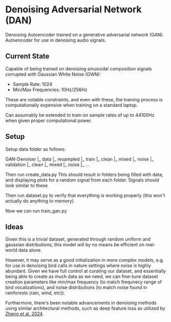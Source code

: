 # Denoising Adversarial Network (DAN)

Denoising Autoencoder trained on a generative adversarial network (GAN). Autoencoder for use in denoising
audio signals.


## Current State

Capable of being trained on denoising sinusoidal composition signals corrupted with Gaussian White Noise (GWN):
- Sample Rate: 1024
- Min/Max Frequencies: 10Hz/256Hz

These are notable constraints, and even with these, the training process is computationally expensive when 
training on a standard laptop. 

Can assumably be extended to train on sample rates of up to 44100Hz when given proper computational power.


## Setup

Setup data folder as follows:

GAN-Denoiser
|_ data
   |_ resampled 
   |_ train
      |_ clean
      |_ mixed
      |_ noise
   |_ validation
      |_ clean
      |_ mixed
      |_ noise
|_ ...

Then run create_data.py
This should result in folders being filled with data, and displaying plots for a random signal from each folder.
Signals should look similar to these
<!-- TODO: Insert example signal plots -->

Then run dataset.py to verify that everything is working properly (this won't actually do anything to memory)

Now we can run train_gan.py
<!-- TODO: finish training and performance anlysis implementations -->

## Ideas

Given this is a trivial dataset, generated through random uniform and gaussian distributions, this model will by no means be efficient on real-world data alone. 

However, it may serve as a good initialization in more complex models, e.g. for use in denoising bird calls in nature settings where noise is highly abundant. Given we have full control at curating our dataset, and essentially being able to create as much data as we need, we can fine-tune dataset creation parameters like min/max frequency (to match frequnecy range of bird vocalizations), and noise distributions (to match noise found in rainforests (rain, wind, etc)).

Furthermore, there's been notable advancements in denoising methods using similar architectural methods, such as deep feature loss as utilized by [Zhang et al. 2024](https://www.sciencedirect.com/science/article/pii/S1574954124000591). 